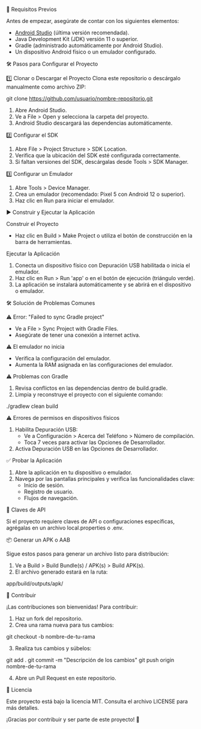 🚀 Requisitos Previos

Antes de empezar, asegúrate de contar con los siguientes elementos:

- [Android Studio](https://developer.android.com/studio) (última versión recomendada).
- Java Development Kit (JDK) versión 11 o superior.
- Gradle (administrado automáticamente por Android Studio).
- Un dispositivo Android físico o un emulador configurado.

🛠️ Pasos para Configurar el Proyecto

1️⃣ Clonar o Descargar el Proyecto
Clona este repositorio o descárgalo manualmente como archivo ZIP:

git clone https://github.com/usuario/nombre-repositorio.git

1. Abre Android Studio.
2. Ve a File > Open y selecciona la carpeta del proyecto.
3. Android Studio descargará las dependencias automáticamente.

2️⃣ Configurar el SDK

1. Abre File > Project Structure > SDK Location.
2. Verifica que la ubicación del SDK esté configurada correctamente.
3. Si faltan versiones del SDK, descárgalas desde Tools > SDK Manager.

3️⃣ Configurar un Emulador

1. Abre Tools > Device Manager.
2. Crea un emulador (recomendado: Pixel 5 con Android 12 o superior).
3. Haz clic en Run para iniciar el emulador.

▶️ Construir y Ejecutar la Aplicación

Construir el Proyecto

- Haz clic en Build > Make Project o utiliza el botón de construcción en la barra de herramientas.

Ejecutar la Aplicación

1. Conecta un dispositivo físico con Depuración USB habilitada o inicia el emulador.
2. Haz clic en Run > Run 'app' o en el botón de ejecución (triángulo verde).
3. La aplicación se instalará automáticamente y se abrirá en el dispositivo o emulador.

🛠️ Solución de Problemas Comunes

⚠️ Error: "Failed to sync Gradle project"

- Ve a File > Sync Project with Gradle Files.
- Asegúrate de tener una conexión a internet activa.

⚠️ El emulador no inicia

- Verifica la configuración del emulador.
- Aumenta la RAM asignada en las configuraciones del emulador.

⚠️ Problemas con Gradle

1. Revisa conflictos en las dependencias dentro de build.gradle.
2. Limpia y reconstruye el proyecto con el siguiente comando:

./gradlew clean build

⚠️ Errores de permisos en dispositivos físicos

1. Habilita Depuración USB:
   - Ve a Configuración > Acerca del Teléfono > Número de compilación.
   - Toca 7 veces para activar las Opciones de Desarrollador.
2. Activa Depuración USB en las Opciones de Desarrollador.

✅ Probar la Aplicación

1. Abre la aplicación en tu dispositivo o emulador.
2. Navega por las pantallas principales y verifica las funcionalidades clave:
   - Inicio de sesión.
   - Registro de usuario.
   - Flujos de navegación.

🔑 Claves de API

Si el proyecto requiere claves de API o configuraciones específicas, agrégalas en un archivo local.properties o .env.

📦 Generar un APK o AAB

Sigue estos pasos para generar un archivo listo para distribución:

1. Ve a Build > Build Bundle(s) / APK(s) > Build APK(s).
2. El archivo generado estará en la ruta:

app/build/outputs/apk/

🤝 Contribuir

¡Las contribuciones son bienvenidas! Para contribuir:

1. Haz un fork del repositorio.
2. Crea una rama nueva para tus cambios:

git checkout -b nombre-de-tu-rama

3. Realiza tus cambios y súbelos:

git add .
git commit -m "Descripción de los cambios"
git push origin nombre-de-tu-rama

4. Abre un Pull Request en este repositorio.

📄 Licencia

Este proyecto está bajo la licencia MIT. Consulta el archivo LICENSE para más detalles.

¡Gracias por contribuir y ser parte de este proyecto! 🚀
